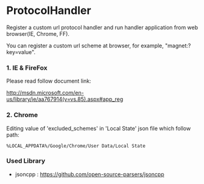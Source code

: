 ProtocolHandler
===============

Register a custom url protocol handler and run handler application from web browser(IE, Chrome, FF).

You can register a custom url scheme at browser, for example, "magnet:?key=value".



### 1. IE & FireFox
Please read follow document link:

http://msdn.microsoft.com/en-us/library/ie/aa767914(v=vs.85).aspx#app_reg




### 2. Chrome
 Editing value of 'excluded_schemes' in 'Local State' json file which follow path:

    %LOCAL_APPDATA%/Google/Chrome/User Data/Local State
 
 


### Used Library
* jsoncpp : https://github.com/open-source-parsers/jsoncpp
    
